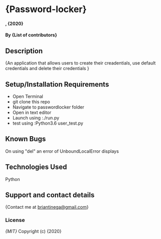 # {Password-locker}
#### , {2020}
#### By **{List of contributors}**
## Description
{An application that allows users to create their creadentials, use default credentials and delete their credentials }
## Setup/Installation Requirements
* Open Terminal 
* git clone this repo
* Navigate to passwordlocker folder
* Open in text editor
* Launch using :./run.py
* test using :Python3.6 user_test.py
## Known Bugs
  On using "del" an error of UnboundLocalError displays
## Technologies Used
Python
## Support and contact details
{Contact me at briantinega@gmail.com}
### License
*{MIT}*
Copyright (c) {2020} 
  